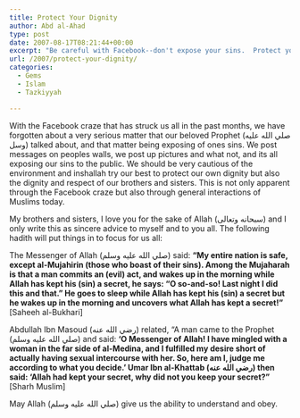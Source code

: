 ```yaml
---
title: Protect Your Dignity
author: Abd al-Ahad
type: post
date: 2007-08-17T08:21:44+00:00
excerpt: "Be careful with Facebook--don't expose your sins.  Protect your dignity and the dignity of your brothers and sisters. Do not expose your sins to others after Allah has kept them hidden!  Allah's Messenger warned us of the people who do that."
url: /2007/protect-your-dignity/
categories:
  - Gems
  - Islam
  - Tazkiyyah

---
```

With the Facebook craze that has struck us all in the past months, we have forgotten about a very serious matter that our beloved Prophet (صلي الله عليه وسل) talked about, and that matter being exposing of ones sins. We post messages on peoples walls, we post up pictures and what not, and its all exposing our sins to the public. We should be very cautious of the environment and inshallah try our best to protect our own dignity but also the dignity and respect of our brothers and sisters. This is not only apparent through the Facebook craze but also through general interactions of Muslims today.

My brothers and sisters, I love you for the sake of Allah (سبحانه وتعالى) and I only write this as sincere advice to myself and to you all. The following hadith will put things in to focus for us all:

The Messenger of Allah (صلي الله عليه وسلم) said: **&#8220;My entire nation is safe, except al-Mujahirin (those who boast of their sins). Among the Mujaharah is that a man commits an (evil) act, and wakes up in the morning while Allah has kept his (sin) a secret, he says: &#8220;O so-and-so! Last night I did this and that.&#8221; He goes to sleep while Allah has kept his (sin) a secret but he wakes up in the morning and uncovers what Allah has kept a secret!&#8221;** [Saheeh al-Bukhari]

Abdullah Ibn Masoud (رضي الله عنه) related, &#8220;A man came to the Prophet (صلي الله عليه وسلم) and said: **&#8216;O Messenger of Allah! I have mingled with a woman in the far side of al-Medina, and I fulfilled my desire short of actually having sexual intercourse with her. So, here am I, judge me according to what you decide.&#8217; Umar Ibn al-Khattab (رضي الله عنه) then said: &#8216;Allah had kept your secret, why did not you keep your secret?&#8221;** [Sharh Muslim]

May Allah (صلي الله عليه وسلم) give us the ability to understand and obey.